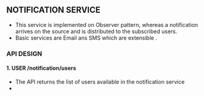 ## NOTIFICATION SERVICE

* This service is implemented on Observer pattern,
  whereas a notification arrives
  on the source and is distributed to the subscribed users.
* Basic services are Email ans SMS which are extensible .

### API DESIGN

#### 1. USER       /notification/users
* The API returns the list of users available in the notification service
* 